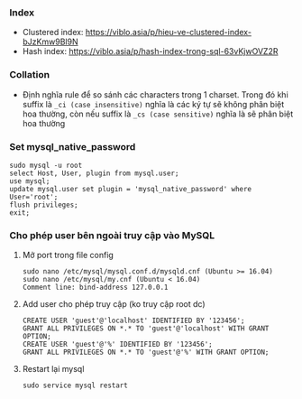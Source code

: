 ### Index
* Clustered index: https://viblo.asia/p/hieu-ve-clustered-index-bJzKmw9Bl9N
* Hash index: https://viblo.asia/p/hash-index-trong-sql-63vKjwOVZ2R

### Collation
* Định nghĩa rule để so sánh các characters trong 1 charset. Trong đó khi suffix là `_ci (case insensitive)` nghĩa là các ký tự sẽ không phân biệt hoa thường, còn nếu suffix là `_cs (case sensitive)` nghĩa là sẽ phân biệt hoa thường

### Set mysql_native_password
```
sudo mysql -u root
select Host, User, plugin from mysql.user;
use mysql;
update mysql.user set plugin = 'mysql_native_password' where User='root';
flush privileges;
exit;
```

### Cho phép user bên ngoài truy cập vào MySQL
1. Mở port trong file config
    ```
    sudo nano /etc/mysql/mysql.conf.d/mysqld.cnf (Ubuntu >= 16.04)
    sudo nano /etc/mysql/my.cnf (Ubuntu < 16.04)
    Comment line: bind-address 127.0.0.1
    ```
2. Add user cho phép truy cập (ko truy cập root dc)
    ```
    CREATE USER 'guest'@'localhost' IDENTIFIED BY '123456';
    GRANT ALL PRIVILEGES ON *.* TO 'guest'@'localhost' WITH GRANT OPTION;
    CREATE USER 'guest'@'%' IDENTIFIED BY '123456';
    GRANT ALL PRIVILEGES ON *.* TO 'guest'@'%' WITH GRANT OPTION;
    ```
3. Restart lại mysql
    ```
    sudo service mysql restart
    ```
